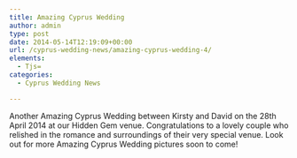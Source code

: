 ```yaml
---
title: Amazing Cyprus Wedding
author: admin
type: post
date: 2014-05-14T12:19:09+00:00
url: /cyprus-wedding-news/amazing-cyprus-wedding-4/
elements:
  - Tjs=
categories:
  - Cyprus Wedding News

---
```

Another Amazing Cyprus Wedding between Kirsty and David on the 28th April 2014 at our Hidden Gem venue. Congratulations to a lovely couple who relished in the romance and surroundings of their very special venue. Look out for more Amazing Cyprus Wedding pictures soon to come!